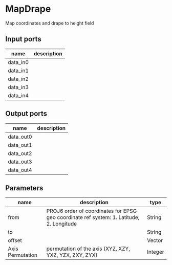 
# MapDrape
Map coordinates and drape to height field

## Input ports
|name|description|
|-|-|
|data_in0||
|data_in1||
|data_in2||
|data_in3||
|data_in4||


## Output ports
|name|description|
|-|-|
|data_out0||
|data_out1||
|data_out2||
|data_out3||
|data_out4||


## Parameters
|name|description|type|
|-|-|-|
|from|PROJ6 order of coordinates for EPSG geo coordinate ref system: 1. Latitude, 2. Longitude|String|
|to||String|
|offset||Vector|
|Axis Permutation|permutation of the axis (XYZ, XZY, YXZ, YZX, ZXY, ZYX)|Integer|
